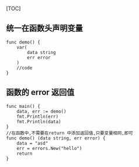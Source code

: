 [TOC]

## 统一在函数头声明变量
```
func demo() {
	var(
		data string
		err error
	)
	//code
}
```

## 函数的 error 返回值
```
func main() {
	data, err := demo()
	fmt.Println(err)
	fmt.Println(data)
}
//在函数中,不需要在return 中添加返回值,只要变量相同,即可
func demo() (data string, err error) {
	data = "asd"
	err = errors.New("hello")
	return
}
```